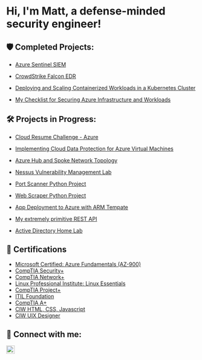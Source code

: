 <h1>Hi, I'm Matt, a defense-minded security engineer!
  
<h2>🛡️ Completed Projects:</h2>

   - [Azure Sentinel SIEM](https://github.com/malotts2k/Azure-Sentinel-SIEM)
   
   - [CrowdStrike Falcon EDR](https://github.com/malotts2k/Azure-Sentinel-SIEM)
   
   - [Deploying and Scaling Containerized Workloads in a Kubernetes Cluster](https://github.com/malotts2k/KubernetesDeployment)

   - [My Checklist for Securing Azure Infrastructure and Workloads](https://github.com/malotts2k/SecuringAzure)

  
 
 <h2>🛠 Projects in Progress:</h2>
  
  - [Cloud Resume Challenge - Azure](https://github.com/malotts2k/ActiveDirectoryLab) <!-- https://www.youtube.com/watch?v=ieYrBWmkfno -->
  
  - [Implementing Cloud Data Protection for Azure Virtual Machines](https://github.com/malotts2k/ProtectingVirtualMachines)
  
  - [Azure Hub and Spoke Network Topology](https://github.com/malotts2k/Azure-Hub-and-Spoke-Topology) <!-- https://github.com/SoniaConti/ContosoFinance-Demo -->
  
  - [Nessus Vulnerability Management Lab](https://github.com/malotts2k/ActiveDirectoryLab)

  - [Port Scanner Python Project](https://github.com/malotts2k/ActiveDirectoryLab) <!-- https://www.youtube.com/watch?v=FGdiSJakIS4 -->
  
  - [Web Scraper Python Project](https://github.com/malotts2k/ActiveDirectoryLab) <!-- https://www.youtube.com/watch?v=SqvVm3QiQVk&t=37s -->
  
  - [App Deployment to Azure with ARM Tempate](https://github.com/malotts2k/ActiveDirectoryLab) <!-- https://github.com/SoniaConti/ContosoFinance-Demo -->

  - [My extremely primitive REST API](https://github.com/malotts2k/ActiveDirectoryLab)

  - [Active Directory Home Lab](https://github.com/malotts2k/ActiveDirectoryLab)
  

  
<h2> 📜 Certifications</h2>
  
- [Microsoft Certified: Azure Fundamentals (AZ-900)](https://github.com/malotts2k/CERTHERE)
- [CompTIA Security+](https://github.com/malotts2k/CERTHERE)
- [CompTIA Network+](https://github.com/malotts2k/CERTHERE)
- [Linux Professional Institute: Linux Essentials](https://github.com/malotts2k/CERTHERE)
- [CompTIA Project+](https://github.com/malotts2k/CERTHERE)
- [ITIL Foundation](https://github.com/malotts2k/CERTHERE)
- [CompTIA A+](https://github.com/malotts2k/CERTHERE)
- [CIW HTML, CSS, Javascript](https://github.com/malotts2k/CERTHERE)
- [CIW UIX Designer](https://github.com/malotts2k/CERTHERE)





<h2> 🤳 Connect with me:</h2>


[<img align="left" alt="JoshMadakor | LinkedIn" width="22px" src="https://cdn.jsdelivr.net/npm/simple-icons@v3/icons/linkedin.svg" />][linkedin]



[linkedin]: https://linkedin.com/in/matt-malott

<!--
**malotts2k/malotts2k** is a ✨ _special_ ✨ repository because its `README.md` (this file) appears on your GitHub profile.

Here are some ideas to get you started:

- 🔭 I’m currently working on ...
- 🌱 I’m currently learning ...
- 👯 I’m looking to collaborate on ...
- 🤔 I’m looking for help with ...
- 💬 Ask me about ...
- 📫 How to reach me: ...
- 😄 Pronouns: ...
- ⚡ Fun fact: ...
-->
